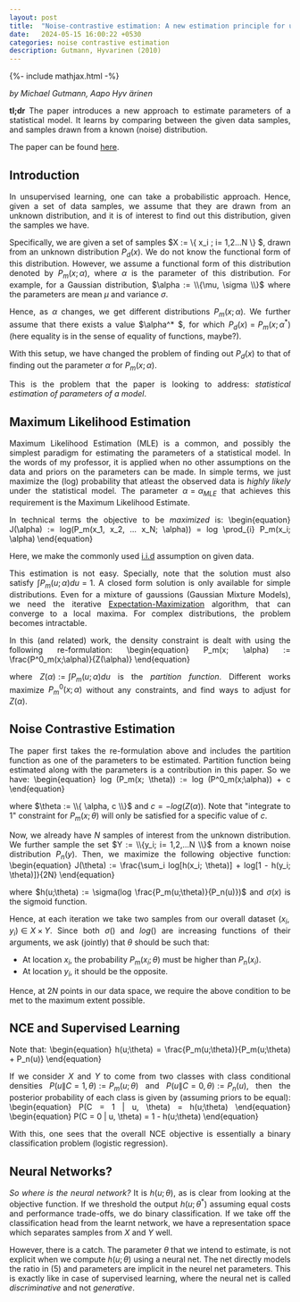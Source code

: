 ```yaml
---
layout: post
title:  "Noise-contrastive estimation: A new estimation principle for unnormalized statistical models"
date:   2024-05-15 16:00:22 +0530
categories: noise contrastive estimation
description: Gutmann, Hyvarinen (2010)
---
```

{%- include mathjax.html -%}
<style>body {text-align: justify}</style>

*by Michael Gutmann, Aapo Hyv ̈arinen*

**tl;dr** The paper introduces a new approach to estimate parameters of a statistical model. It learns by comparing between the given data samples, and samples drawn from a known (noise) distribution.

The paper can be found [here](https://proceedings.mlr.press/v9/gutmann10a/gutmann10a.pdf).

<h2>Introduction</h2>

In unsupervised learning, one can take a probabilistic approach. Hence, given a set of data samples, we assume that they are drawn from an unknown distribution, and it is of interest to find out this distribution, given the samples we have.


Specifically, we are given a set of samples $X := \\{ x_i ; i= 1,2...N \\} $, drawn from an unknown distribution $P_d(x)$. We do not know the functional form of this distribution. However, we assume a functional form of this distribution denoted by $P_m(x; \alpha)$, where $\alpha$ is the parameter of this distribution. For example, for a Gaussian distribution, $\alpha := \\{\mu, \sigma \\}$ where the parameters are mean $\mu$ and variance $\sigma$. 

Hence, as $\alpha$ changes, we get different distributions $P_m(x; \alpha)$. We further assume that there exists a value $\alpha^* $, for which $P_d(x) = P_m(x; \alpha^*)$ (here equality is in the sense of equality of functions, maybe?).

With this setup, we have changed the problem of finding out $P_d(x)$ to that of finding out the parameter $\alpha$ for $P_m(x; \alpha)$. 

This is the problem that the paper is looking to address: *statistical estimation of parameters of a model*.

<h2>Maximum Likelihood Estimation</h2>

Maximum Likelihood Estimation (MLE) is a common, and possibly the simplest paradigm for estimating the parameters of a statistical model. In the words of my professor, it is applied when no other assumptions on the data and priors on the parameters can be made. In simple terms, we just maximize the (log) probability that atleast the observed data is *highly likely* under the statistical model. The parameter $\alpha = \alpha_{MLE}$ that achieves this requirement is the Maximum Likelihood Estimate. 

In technical terms the objective to be *maximized* is:
\begin{equation}
J(\alpha) := log(P_m(x_1, x_2, ... x_N; \alpha)) = log \prod_{i} P_m(x_i; \alpha)
\end{equation}

Here, we make the commonly used [i.i.d](https://en.wikipedia.org/wiki/Independent_and_identically_distributed_random_variables) assumption on given data.

This estimation is not easy. Specially, note that the solution must also satisfy $\int P_m(u;\alpha) du = 1$. A closed form solution is only available for simple distributions. Even for a mixture of gaussions (Gaussian Mixture Models), we need the iterative [Expectation-Maximization](https://en.wikipedia.org/wiki/Expectation%E2%80%93maximization_algorithm) algorithm, that can converge to a local maxima. For complex distributions, the problem becomes intractable. 

In this (and related) work, the density constraint is dealt with using the following re-formulation:
\begin{equation}
P_m(x; \alpha) := \frac{P^0_m(x;\alpha)}{Z(\alpha)}
\end{equation}

where $Z(\alpha) := \int P_m(u;\alpha) du$ is the *partition function*. Different works maximize $P^0_m(x;\alpha)$ without any constraints, and find ways to adjust for $Z(\alpha)$. 

<h2>Noise Contrastive Estimation</h2>

The paper first takes the re-formulation above and includes the partition function as one of the parameters to be estimated. Partition function being estimated along with the parameters is a contribution in this paper. So we have:
\begin{equation}
log (P_m(x; \theta)) := log (P^0_m(x;\alpha)) + c
\end{equation}

where $\theta := \\{ \alpha, c \\}$ and $c = -log(Z(\alpha))$. Note that "integrate to 1" constraint for $P_m(x;\theta)$ will only be satisfied for a specific value of $c$.

Now, we already have $N$ samples of interest from the unknown distribution. We further sample the set $Y := \\{y_i; i= 1,2,...N \\}$ from a known noise distribution $P_n(y)$. Then, we maximize the following objective function:
\begin{equation}
J(\theta) := \frac{\sum_i log[h(x_i; \theta)] + log[1 - h(y_i; \theta)]}{2N}
\end{equation}

where $h(u;\theta) := \sigma(log \frac{P_m(u;\theta)}{P_n(u)})$ and $\sigma(x)$ is the sigmoid function. 

Hence, at each iteration we take two samples from our overall dataset $(x_i, y_i) \in X \times Y$. Since both $\sigma()$ and $log()$ are increasing functions of their arguments, we ask (jointly) that $\theta$ should be such that:
- At location $x_i$, the probability $P_m(x_i; \theta)$ must be higher than $P_n(x_i)$.
- At location $y_i$, it should be the opposite. 

Hence, at $2N$ points in our data space, we require the above condition to be met to the maximum extent possible.

<h2>NCE and Supervised Learning</h2>

Note that: 
\begin{equation}
h(u;\theta) = \frac{P_m(u;\theta)}{P_m(u;\theta) + P_n(u)}
\end{equation} 

If we consider $X$ and $Y$ to come from two classes with class conditional densities $P(u \| C=1,  \theta) := P_m(u;\theta)$ and $P(u \| C=0, \theta) := P_n(u)$, then the posterior probability of each class is given by (assuming priors to be equal):
\begin{equation}
P(C = 1 \| u, \theta) = h(u;\theta)
\end{equation}
\begin{equation}
P(C = 0 \| u, \theta) = 1 - h(u;\theta)
\end{equation}

With this, one sees that the overall NCE objective is essentially a binary classification problem (logistic regression). 

<h2>Neural Networks?</h2> 

*So where is the neural network?* It is $h(u;\theta)$, as is clear from looking at the objective function. If we threshold the output $h(u;\theta^* )$ assuming equal costs and performance trade-offs, we do binary classification. If we take off the classification head from the learnt network, we have a representation space which separates samples from $X$ and $Y$ well.

However, there is a catch. The parameter $\theta$ that we intend to estimate, is not explicit when we compute $h(u; \theta)$ using a neural net. The net directly models the ratio in $(5)$ and parameters are implicit in the neurel net parameters. This is exactly like in case of supervised learning, where the neural net is called *discriminative* and not *generative*.

